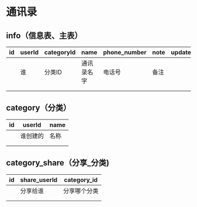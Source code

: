 # 通讯录

## info（信息表、主表）

| id   | userId | categoryId | name       | phone_number | note | updateAt | createAt |
| ---- | ------ | ---------- | ---------- | ------------ | ---- | -------- | -------- |
|      | 谁     | 分类ID     | 通讯录名字 | 电话号       | 备注 |          |          |
|      |        |            |            |              |      |          |          |
|      |        |            |            |              |      |          |          |

## category（分类）

| id   | userId   | name |
| ---- | -------- | ---- |
|      | 谁创建的 | 名称 |
|      |          |      |
|      |          |      |

## category_share（分享_分类)

| id   | share_userId | category_id  |
| ---- | ------------ | ------------ |
|      | 分享给谁     | 分享哪个分类 |
|      |              |              |
|      |              |              |

